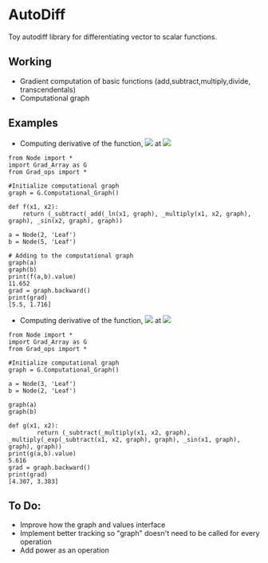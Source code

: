 # AutoDiff
Toy autodiff library for differentiating vector to scalar functions. 
## Working
- Gradient computation of basic functions (add,subtract,multiply,divide, transcendentals)
- Computational graph 

## Examples
- Computing derivative of the function, <img src="https://render.githubusercontent.com/render/math?math=f(x_1,x_2) = \ln(x_1) %2B x_1 x_2 - \sin(x_1)"> at <img src="https://render.githubusercontent.com/render/math?math=(x_1,x_2) = (2,5)">

```
from Node import *
import Grad_Array as G
from Grad_ops import *

#Initialize computational graph
graph = G.Computational_Graph()

def f(x1, x2):
    return (_subtract(_add(_ln(x1, graph), _multiply(x1, x2, graph), graph), _sin(x2, graph), graph))

a = Node(2, 'Leaf')
b = Node(5, 'Leaf')

# Adding to the computational graph
graph(a)
graph(b)
print(f(a,b).value)
11.652
grad = graph.backward()
print(grad)
[5.5, 1.716]
```

- Computing derivative of the function, <img src="https://render.githubusercontent.com/render/math?math=f(x_1,x_2) = x_1 x_2 - e^{x_1 - x_2}\sin(x_1)"> at <img src="https://render.githubusercontent.com/render/math?math=(x_1,x_2) = (3,2)">
```
from Node import *
import Grad_Array as G
from Grad_ops import *

#Initialize computational graph
graph = G.Computational_Graph()

a = Node(3, 'Leaf')
b = Node(2, 'Leaf')

graph(a)
graph(b)

def g(x1, x2):
        return (_subtract(_multiply(x1, x2, graph), _multiply(_exp(_subtract(x1, x2, graph), graph), _sin(x1, graph), graph), graph))
print(g(a,b).value)
5.616
grad = graph.backward()
print(grad)
[4.307, 3.383]
```
## To Do:
- Improve how the graph and values interface
- Implement better tracking so "graph" doesn't need to be called for every operation
- Add power as an operation
